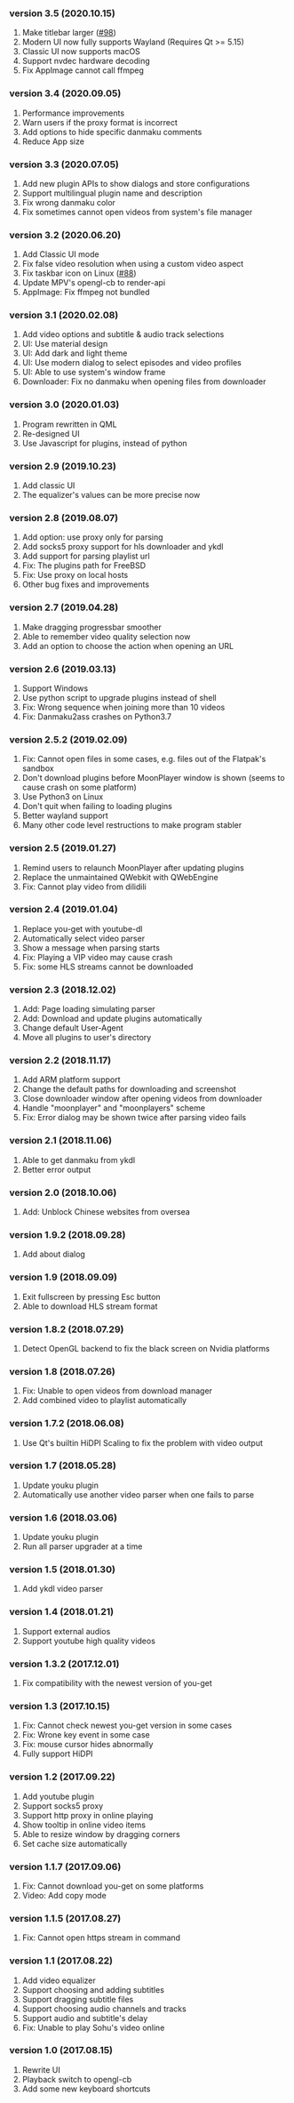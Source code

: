 ### version 3.5 (2020.10.15)

1. Make titlebar larger ([#98](https://github.com/coslyk/moonplayer/issues/98))
2. Modern UI now fully supports Wayland (Requires Qt >= 5.15)
3. Classic UI now supports macOS
4. Support nvdec hardware decoding
5. Fix AppImage cannot call ffmpeg

### version 3.4 (2020.09.05)

1. Performance improvements
2. Warn users if the proxy format is incorrect
3. Add options to hide specific danmaku comments
4. Reduce App size

### version 3.3 (2020.07.05)

1. Add new plugin APIs to show dialogs and store configurations
2. Support multilingual plugin name and description
3. Fix wrong danmaku color
4. Fix sometimes cannot open videos from system's file manager

### version 3.2 (2020.06.20)

1. Add Classic UI mode
2. Fix false video resolution when using a custom video aspect
3. Fix taskbar icon on Linux ([#88](https://github.com/coslyk/moonplayer/pull/88))
4. Update MPV's opengl-cb to render-api
5. AppImage: Fix ffmpeg not bundled

### version 3.1 (2020.02.08)

1. Add video options and subtitle & audio track selections
2. UI: Use material design
3. UI: Add dark and light theme
4. UI: Use modern dialog to select episodes and video profiles
5. UI: Able to use system's window frame
6. Downloader: Fix no danmaku when opening files from downloader

### version 3.0 (2020.01.03)

1. Program rewritten in QML
2. Re-designed UI
3. Use Javascript for plugins, instead of python

### version 2.9 (2019.10.23)

1. Add classic UI
2. The equalizer's values can be more precise now

### version 2.8 (2019.08.07)

1. Add option: use proxy only for parsing
2. Add socks5 proxy support for hls downloader and ykdl
3. Add support for parsing playlist url
4. Fix: The plugins path for FreeBSD
5. Fix: Use proxy on local hosts
6. Other bug fixes and improvements

### version 2.7 (2019.04.28)

1. Make dragging progressbar smoother
2. Able to remember video quality selection now
3. Add an option to choose the action when opening an URL

### version 2.6 (2019.03.13)

1. Support Windows
2. Use python script to upgrade plugins instead of shell
3. Fix: Wrong sequence when joining more than 10 videos
4. Fix: Danmaku2ass crashes on Python3.7

### version 2.5.2 (2019.02.09)

1. Fix: Cannot open files in some cases, e.g. files out of the Flatpak's sandbox
2. Don't download plugins before MoonPlayer window is shown (seems to cause crash on some platform)
3. Use Python3 on Linux
4. Don't quit when failing to loading plugins
5. Better wayland support
6. Many other code level restructions to make program stabler

### version 2.5 (2019.01.27)

1. Remind users to relaunch MoonPlayer after updating plugins
2. Replace the unmaintained QWebkit with QWebEngine
3. Fix: Cannot play video from dilidili

### version 2.4 (2019.01.04)

1. Replace you-get with youtube-dl
2. Automatically select video parser
3. Show a message when parsing starts
4. Fix: Playing a VIP video may cause crash
5. Fix: some HLS streams cannot be downloaded

### version 2.3 (2018.12.02)

1. Add: Page loading simulating parser
2. Add: Download and update plugins automatically
3. Change default User-Agent
4. Move all plugins to user's directory

### version 2.2 (2018.11.17)

1. Add ARM platform support
2. Change the default paths for downloading and screenshot
3. Close downloader window after opening videos from downloader
4. Handle "moonplayer" and "moonplayers" scheme
5. Fix: Error dialog may be shown twice after parsing video fails

### version 2.1 (2018.11.06)

1. Able to get danmaku from ykdl
2. Better error output

### version 2.0 (2018.10.06)

1. Add: Unblock Chinese websites from oversea

### version 1.9.2 (2018.09.28)

1. Add about dialog

### version 1.9 (2018.09.09)

1. Exit fullscreen by pressing Esc button
2. Able to download HLS stream format

### version 1.8.2 (2018.07.29)

1. Detect OpenGL backend to fix the black screen on Nvidia platforms

### version 1.8 (2018.07.26)

1. Fix: Unable to open videos from download manager
2. Add combined video to playlist automatically

### version 1.7.2 (2018.06.08)

1. Use Qt's builtin HiDPI Scaling to fix the problem with video output

### version 1.7 (2018.05.28)

1. Update youku plugin
2. Automatically use another video parser when one fails to parse

### version 1.6 (2018.03.06)

1. Update youku plugin
2. Run all parser upgrader at a time

### version 1.5 (2018.01.30)

1. Add ykdl video parser

### version 1.4 (2018.01.21)

1. Support external audios
2. Support youtube high quality videos

### version 1.3.2 (2017.12.01)

1. Fix compatibility with the newest version of you-get

### version 1.3 (2017.10.15)

1. Fix: Cannot check newest you-get version in some cases
2. Fix: Wrone key event in some case
3. Fix: mouse cursor hides abnormally
4. Fully support HiDPI

### version 1.2 (2017.09.22)

1. Add youtube plugin
2. Support socks5 proxy
3. Support http proxy in online playing
4. Show tooltip in online video items
5. Able to resize window by dragging corners
6. Set cache size automatically

### version 1.1.7 (2017.09.06)

1. Fix: Cannot download you-get on some platforms
2. Video: Add copy mode

### version 1.1.5 (2017.08.27)

1. Fix: Cannot open https stream in command

### version 1.1 (2017.08.22)

1. Add video equalizer
2. Support choosing and adding subtitles
3. Support dragging subtitle files
4. Support choosing audio channels and tracks
5. Support audio and subtitle's delay
6. Fix: Unable to play Sohu's video online

### version 1.0 (2017.08.15)

1. Rewrite UI
2. Playback switch to opengl-cb
3. Add some new keyboard shortcuts
